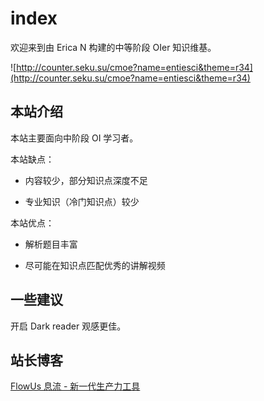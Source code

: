 # index

欢迎来到由 Erica N 构建的中等阶段 OIer 知识维基。

![http://counter.seku.su/cmoe?name=entiesci&theme=r34](http://counter.seku.su/cmoe?name=entiesci&theme=r34)

## 本站介绍

本站主要面向中阶段 OI 学习者。

本站缺点：

- 内容较少，部分知识点深度不足

- 专业知识（冷门知识点）较少

本站优点：

- 解析题目丰富

- 尽可能在知识点匹配优秀的讲解视频

## 一些建议

开启 Dark reader 观感更佳。

## 站长博客

[FlowUs 息流 - 新一代生产力工具](https://ntsc.flowus.cn/)






